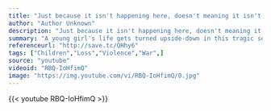 ```yaml
---
title: "Just because it isn't happening here, doesn't meaning it isn't happening."
author: "Author Unknown"
description: "Just because it isn't happening here, doesn't meaning it isn't happening. - Author Unknown quotes from GetInspired365.com"
summary: "A young girl's life gets turned upside-down in this tragic second a day video. This is what war does to children. Click the link below to see how you can help make a difference "
referenceurl: "http://save.tc/QHhy6"
tags: ["Children","Loss","Violence","War",]
source: "youtube"
videoid: "RBQ-IoHfimQ"
image: "https://img.youtube.com/vi/RBQ-IoHfimQ/0.jpg"
---
```


{{< youtube RBQ-IoHfimQ >}}
